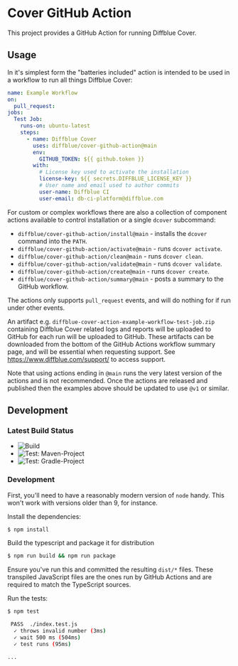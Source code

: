 # Cover GitHub Action

This project provides a GitHub Action for running Diffblue Cover.

## Usage

In it's simplest form the "batteries included" action is intended to be used in a workflow to run all things Diffblue Cover:

```yaml
name: Example Workflow
on:
  pull_request:
jobs:
  Test Job:
    runs-on: ubuntu-latest
    steps:
      - name: Diffblue Cover
        uses: diffblue/cover-github-action@main
        env:
          GITHUB_TOKEN: ${{ github.token }}
        with:
          # License key used to activate the installation
          license-key: ${{ secrets.DIFFBLUE_LICENSE_KEY }}
          # User name and email used to author commits
          user-name: Diffblue CI
          user-email: db-ci-platform@diffblue.com
```

For custom or complex workflows there are also a collection of component actions available to control installation or a single `dcover` subcommand:

- `diffblue/cover-github-action/install@main` - installs the `dcover` command into the `PATH`.
- `diffblue/cover-github-action/activate@main` - runs `dcover activate`.
- `diffblue/cover-github-action/clean@main` - runs `dcover clean`.
- `diffblue/cover-github-action/validate@main` - runs `dcover validate`.
- `diffblue/cover-github-action/create@main` - runs `dcover create`.
- `diffblue/cover-github-action/summary@main` - posts a summary to the GitHub workflow.

The actions only supports `pull_request` events, and will do nothing for if run under other events.

An artifact e.g. `diffblue-cover-action-example-workflow-test-job.zip` containing Diffblue Cover related logs and reports will be uploaded to GitHub for each run will be uploaded to GitHub.
These artifacts can be downloaded from the bottom of the GitHub Actions workflow summary page, and will be essential when requesting support.
See https://www.diffblue.com/support/ to access support.

Note that using actions ending in `@main` runs the very latest version of the actions and is not recommended. Once the actions are released and published then the examples above should be updated to use `@v1` or similar.

## Development

### Latest Build Status

- ![Build](https://github.com/diffblue/cover-github-action/workflows/Build/badge.svg)
- ![Test: Maven-Project](https://github.com/diffblue/cover-github-action/actions/workflows/Test-Maven-Project.yml/badge.svg)
- ![Test: Gradle-Project](https://github.com/diffblue/cover-github-action/actions/workflows/Test-Gradle-Project.yml/badge.svg)

### Development

First, you'll need to have a reasonably modern version of `node` handy. This won't work with versions older than 9, for instance.

Install the dependencies:
```bash
$ npm install
```

Build the typescript and package it for distribution
```bash
$ npm run build && npm run package
```

Ensure you've run this and committed the resulting `dist/*` files. 
These transpiled JavaScript files are the ones run by GitHub Actions and are required to match the TypeScript sources.

Run the tests:  
```bash
$ npm test

 PASS  ./index.test.js
  ✓ throws invalid number (3ms)
  ✓ wait 500 ms (504ms)
  ✓ test runs (95ms)

...
```
